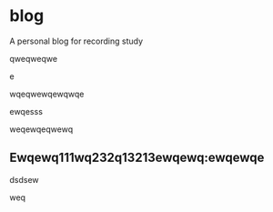 # blog
A personal blog for recording study

qweqweqwe



e

wqeqwewqewqwqe

ewqesss

weqewqeqwewq

## Ewqewq111wq232q13213ewqewq:ewqewqe

dsdsew

weq